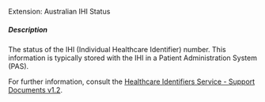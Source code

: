 Extension: Australian IHI Status

##### **Description**
The status of the IHI (Individual Healthcare Identifier) number. This information is typically stored with the IHI in a Patient Administration System (PAS).

For further information, consult the [Healthcare Identifiers Service - Support Documents v1.2](https://developer.digitalhealth.gov.au/resources-and-documentation/national-infrastructure/ep-1826-2014).